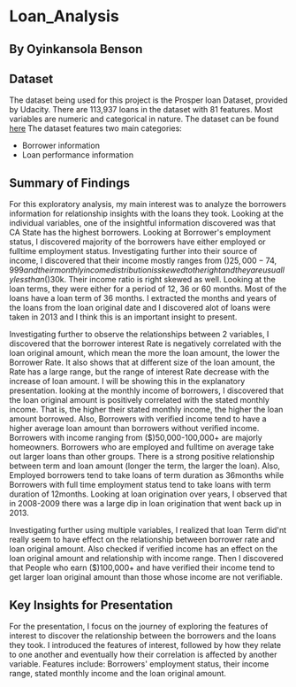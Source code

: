 # Loan_Analysis
## By Oyinkansola Benson
## Dataset
The dataset being used for this project is the Prosper loan Dataset, provided by Udacity. There are 113,937 loans in the dataset with 81 features. Most variables are numeric and categorical in nature.
The dataset can be found [here](https://github.com/oyinkansolabenson/Loan_Analysis/raw/main/LoanData.csv) 
The dataset features two main categories:

+ Borrower information
+ Loan performance information

## Summary of Findings
For this exploratory analysis, my main interest was to analyze the borrowers information for relationship insights with the loans they took.
Looking at the individual variables, one of the insightful information discovered was that CA State has the highest borrowers. Looking at Borrower's employment status, I discovered majority of the borrowers have either employed or fulltime employment status. Investigating further into their source of income, I discovered that their income mostly ranges from ($)25,000-74,999 and their monthly income distribution is skewed to the right and they are usually less than ($)30k. Their income ratio is right skewed as well. Looking at the loan terms, they were either for a period of 12, 36 or 60 months. Most of the loans have a loan term of 36 months. I extracted the months and years of the loans from the loan original date and I discovered alot of loans were taken in 2013 and I think this is an important insight to present.

Investigating further to observe the relationships between 2 variables, I discovered that the borrower interest Rate is negatively correlated with the loan original amount, which mean the more the loan amount, the lower the Borrower Rate. It also shows that at different size of the loan amount, the Rate has a large range, but the range of interest Rate decrease with the increase of loan amount. I will be showing this in the explanatory presentation. looking at the monthly income of borrowers, I discovered that the loan original amount is positively correlated with the stated monthly income. That is, the higher their stated monthly income, the higher the loan amount borrowed. Also, Borrowers with verified income tend to have a higher average loan amount than borrowers without verified income. Borrowers with income ranging from ($)50,000-100,000+ are majorly homeowners. Borrowers who are employed and fulltime on average take out larger loans than other groups. There is a strong positive relationship between term and loan amount (longer the term, the larger the loan). Also, Employed borrowers tend to take loans of term duration as 36months while Borrowers with full time employment status tend to take loans with term duration of 12months. Looking at loan origination over years, I observed that in 2008-2009 there was a large dip in loan origination that went back up in 2013.

Investigating further using multiple variables, I realized that loan Term did'nt really seem to have effect on the relationship between borrower rate and loan original amount. Also checked if verified income has an effect on the loan original amount and relationship with income range. Then I discovered that People who earn ($)100,000+ and have verified their income tend to get larger loan original amount than those whose income are not verifiable.

## Key Insights for Presentation
For the presentation, I focus on the journey of exploring the features of interest to discover the relationship between the borrowers and the loans they took. I introduced the features of interest, followed by how they relate to one another and eventually how their correlation is affected by another variable. Features include: Borrowers' employment status, their income range, stated monthly income and the loan original amount.

